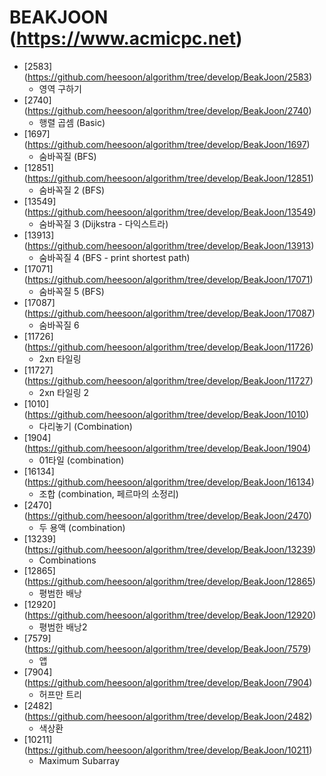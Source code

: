 BEAKJOON (https://www.acmicpc.net)
==========================================================================================
* [2583] (https://github.com/heesoon/algorithm/tree/develop/BeakJoon/2583)
  * 영역 구하기
* [2740] (https://github.com/heesoon/algorithm/tree/develop/BeakJoon/2740)
  * 행렬 곱셈 (Basic)
* [1697] (https://github.com/heesoon/algorithm/tree/develop/BeakJoon/1697)
  * 숨바꼭질 (BFS)
* [12851] (https://github.com/heesoon/algorithm/tree/develop/BeakJoon/12851)
  * 숨바꼭질 2 (BFS)
* [13549] (https://github.com/heesoon/algorithm/tree/develop/BeakJoon/13549)
  * 숨바꼭질 3 (Dijkstra - 다익스트라)
* [13913] (https://github.com/heesoon/algorithm/tree/develop/BeakJoon/13913)
  * 숨바꼭질 4 (BFS - print shortest path)
* [17071] (https://github.com/heesoon/algorithm/tree/develop/BeakJoon/17071)
  * 숨바꼭질 5 (BFS)
* [17087] (https://github.com/heesoon/algorithm/tree/develop/BeakJoon/17087)
  * 숨바꼭질 6
* [11726] (https://github.com/heesoon/algorithm/tree/develop/BeakJoon/11726)
  * 2xn 타일링
* [11727] (https://github.com/heesoon/algorithm/tree/develop/BeakJoon/11727)
  * 2xn 타일링 2
* [1010] (https://github.com/heesoon/algorithm/tree/develop/BeakJoon/1010)
  * 다리놓기 (Combination)
* [1904] (https://github.com/heesoon/algorithm/tree/develop/BeakJoon/1904)
  * 01타일 (combination)
* [16134] (https://github.com/heesoon/algorithm/tree/develop/BeakJoon/16134)
  * 조합 (combination, 페르마의 소정리)
* [2470] (https://github.com/heesoon/algorithm/tree/develop/BeakJoon/2470)
  * 두 용액 (combination)
* [13239] (https://github.com/heesoon/algorithm/tree/develop/BeakJoon/13239)
  * Combinations
* [12865] (https://github.com/heesoon/algorithm/tree/develop/BeakJoon/12865)
  * 평범한 배낭
* [12920] (https://github.com/heesoon/algorithm/tree/develop/BeakJoon/12920)
  * 평범한 배낭2
* [7579] (https://github.com/heesoon/algorithm/tree/develop/BeakJoon/7579)
  * 앱
* [7904] (https://github.com/heesoon/algorithm/tree/develop/BeakJoon/7904)
  * 허프만 트리
* [2482] (https://github.com/heesoon/algorithm/tree/develop/BeakJoon/2482)
  * 색상환
* [10211] (https://github.com/heesoon/algorithm/tree/develop/BeakJoon/10211)
  * Maximum Subarray